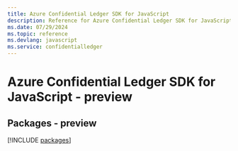 ```yaml
---
title: Azure Confidential Ledger SDK for JavaScript
description: Reference for Azure Confidential Ledger SDK for JavaScript
ms.date: 07/29/2024
ms.topic: reference
ms.devlang: javascript
ms.service: confidentialledger
---
```

# Azure Confidential Ledger SDK for JavaScript - preview
## Packages - preview
[!INCLUDE [packages](confidential-ledger-index.md)]